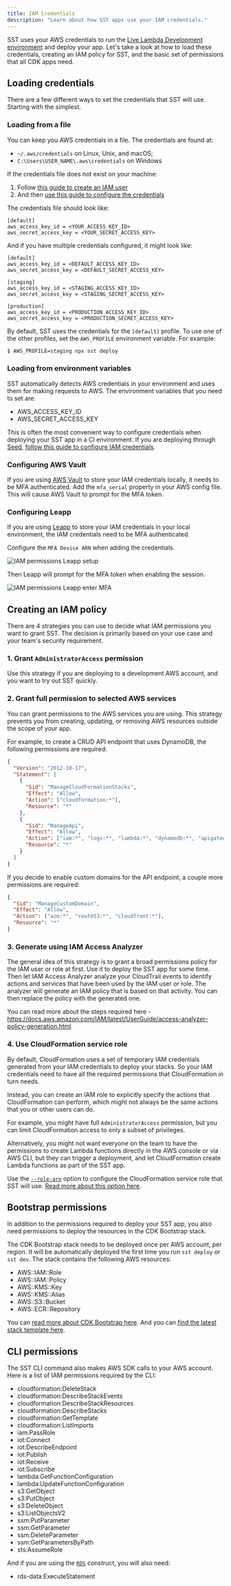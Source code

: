 ```yaml
---
title: IAM Credentials
description: "Learn about how SST apps use your IAM credentials."
---
```


SST uses your AWS credentials to run the [Live Lambda Development environment](../live-lambda-development.md) and deploy your app. Let's take a look at how to load these credentials, creating an IAM policy for SST, and the basic set of permissions that all CDK apps need.

## Loading credentials

There are a few different ways to set the credentials that SST will use. Starting with the simplest.

### Loading from a file

You can keep you AWS credentials in a file. The credentials are found at:

- `~/.aws/credentials` on Linux, Unix, and macOS;
- `C:\Users\USER_NAME\.aws\credentials` on Windows

If the credentials file does not exist on your machine:

1. Follow [this guide to create an IAM user](https://sst.dev/chapters/create-an-iam-user.html)
2. And then [use this guide to configure the credentials](https://sst.dev/chapters/configure-the-aws-cli.html)

The credentials file should look like:

```
[default]
aws_access_key_id = <YOUR_ACCESS_KEY_ID>
aws_secret_access_key = <YOUR_SECRET_ACCESS_KEY>
```

And if you have multiple credentials configured, it might look like:

```
[default]
aws_access_key_id = <DEFAULT_ACCESS_KEY_ID>
aws_secret_access_key = <DEFAULT_SECRET_ACCESS_KEY>

[staging]
aws_access_key_id = <STAGING_ACCESS_KEY_ID>
aws_secret_access_key = <STAGING_SECRET_ACCESS_KEY>

[production]
aws_access_key_id = <PRODUCTION_ACCESS_KEY_ID>
aws_secret_access_key = <PRODUCTION_SECRET_ACCESS_KEY>
```

By default, SST uses the credentials for the `[default]` profile. To use one of the other profiles, set the `AWS_PROFILE` environment variable. For example:

```bash
$ AWS_PROFILE=staging npx sst deploy
```

### Loading from environment variables

SST automatically detects AWS credentials in your environment and uses them for making requests to AWS. The environment variables that you need to set are:

- AWS_ACCESS_KEY_ID
- AWS_SECRET_ACCESS_KEY

This is often the most convenient way to configure credentials when deploying your SST app in a CI environment. If you are deploying through [Seed](https://seed.run/), [follow this guide to configure IAM credentials](https://seed.run/docs/iam-credentials-per-stage).

### Configuring AWS Vault

If you are using [AWS Vault](https://github.com/99designs/aws-vault) to store your IAM credentials locally, it needs to be MFA authenticated. Add the `mfa_serial` property in your AWS config file. This will cause AWS Vault to prompt for the MFA token.

### Configuring Leapp

If you are using [Leapp](https://www.leapp.cloud) to store your IAM credentials in your local environment, the IAM credentials need to be MFA authenticated.

Configure the `MFA Device ARN` when adding the credentials.

![IAM permissions Leapp setup](/img/screens/iam-permissions-leapp-setup.png)

Then Leapp will prompt for the MFA token when enabling the session.

![IAM permissions Leapp enter MFA](/img/screens/iam-permissions-leapp-enter-mfa.png)

## Creating an IAM policy

There are 4 strategies you can use to decide what IAM permissions you want to grant SST. The decision is primarily based on your use case and your team's security requirement.

### 1. Grant `AdministratorAccess` permission

Use this strategy if you are deploying to a development AWS account, and you want to try out SST quickly.

### 2. Grant full permission to selected AWS services

You can grant permissions to the AWS services you are using. This strategy prevents you from creating, updating, or removing AWS resources outside the scope of your app.

For example, to create a CRUD API endpoint that uses DynamoDB, the following permissions are required:

```json
{
  "Version": "2012-10-17",
  "Statement": [
    {
      "Sid": "ManageCloudFormationStacks",
      "Effect": "Allow",
      "Action": ["cloudformation:*"],
      "Resource": "*"
    },
    {
      "Sid": "ManageApi",
      "Effect": "Allow",
      "Action": ["iam:*", "logs:*", "lambda:*", "dynamodb:*", "apigateway:*"],
      "Resource": "*"
    }
  ]
}
```

If you decide to enable custom domains for the API endpoint, a couple more permissions are required:

```json
{
  "Sid": "ManageCustomDomain",
  "Effect": "Allow",
  "Action": ["acm:*", "route53:*", "cloudfront:*"],
  "Resource": "*"
}
```

### 3. Generate using IAM Access Analyzer

The general idea of this strategy is to grant a broad permissions policy for the IAM user or role at first. Use it to deploy the SST app for some time. Then let IAM Access Analyzer analyze your CloudTrail events to identify actions and services that have been used by the IAM user or role. The analyzer will generate an IAM policy that is based on that activity. You can then replace the policy with the generated one.

You can read more about the steps required here - https://docs.aws.amazon.com/IAM/latest/UserGuide/access-analyzer-policy-generation.html

### 4. Use CloudFormation service role

By default, CloudFormation uses a set of temporary IAM credentials generated from your IAM credentials to deploy your stacks. So your IAM credentials need to have all the required permissions that CloudFormation in turn needs.

Instead, you can create an IAM role to explicitly specify the actions that CloudFormation can perform, which might not always be the same actions that you or other users can do.

For example, you might have full `AdministratorAccess` permission, but you can limit CloudFormation access to only a subset of privileges.

Alternatively, you might not want everyone on the team to have the permissions to create Lambda functions directly in the AWS console or via AWS CLI, but they can trigger a deployment, and let CloudFormation create Lambda functions as part of the SST app.

Use the [`--role-arn`](../packages/sst.md#global-options) option to configure the CloudFormation service role that SST will use. [Read more about this option here](../packages/sst.md#global-options).

## Bootstrap permissions

In addition to the permissions required to deploy your SST app, you also need permissions to deploy the resources in the CDK Bootstrap stack.

The CDK Bootstrap stack needs to be deployed once per AWS account, per region. It will be automatically deployed the first time you run `sst deploy` or `sst dev`. The stack contains the following AWS resources:

- AWS::IAM::Role
- AWS::IAM::Policy
- AWS::KMS::Key
- AWS::KMS::Alias
- AWS::S3::Bucket
- AWS::ECR::Repository

You can [read more about CDK Bootstrap here](https://docs.aws.amazon.com/cdk/latest/guide/bootstrapping.html). And you can [find the latest stack template here](https://github.com/aws/aws-cdk/blob/master/packages/aws-cdk/lib/api/bootstrap/bootstrap-template.yaml).

## CLI permissions

The SST CLI command also makes AWS SDK calls to your AWS account. Here is a list of IAM permissions required by the CLI:
- cloudformation:DeleteStack
- cloudformation:DescribeStackEvents
- cloudformation:DescribeStackResources
- cloudformation:DescribeStacks
- cloudformation:GetTemplate
- cloudformation:ListImports
- iam:PassRole
- iot:Connect
- iot:DescribeEndpoint
- iot:Publish
- iot:Receive
- iot:Subscribe
- lambda:GetFunctionConfiguration
- lambda:UpdateFunctionConfiguration
- s3:GetObject
- s3:PutObject
- s3:DeleteObject
- s3:ListObjectsV2
- ssm:PutParameter
- ssm:GetParameter
- ssm:DeleteParameter
- ssm:GetParametersByPath
- sts:AssumeRole

And if you are using the [`RDS`](../constructs/RDS.md) construct, you will also need:
- rds-data:ExecuteStatement